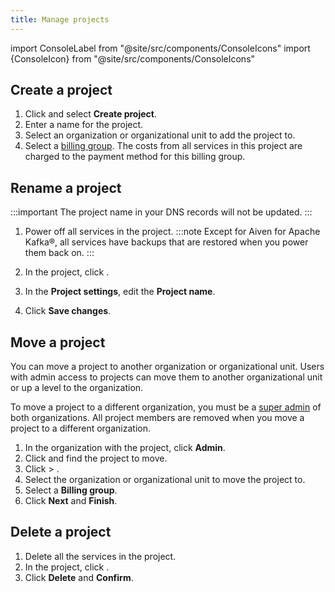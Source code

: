```yaml
---
title: Manage projects
---
```


import ConsoleLabel from "@site/src/components/ConsoleIcons"
import {ConsoleIcon} from "@site/src/components/ConsoleIcons"

## Create a project

1.  Click <ConsoleLabel name="Projects"/> and select **Create project**.
2.  Enter a name for the project.
3.  Select an organization or organizational unit to add the project to.
4.  Select a [billing group](/docs/platform/concepts/billing-groups).
    The costs from all services in this project are charged to the
    payment method for this billing group.

## Rename a project

:::important
The project name in your DNS records will not be updated.
:::

1. Power off all services in the project.
   :::note
    Except for Aiven for Apache Kafka®, all services have backups that
    are restored when you power them back on.
   :::

1. In the project, click <ConsoleLabel name="projectsettings"/>.
1. In the **Project settings**, edit the **Project name**.
1. Click **Save changes**.

## Move a project

You can move a project to another organization or organizational unit.
Users with admin access to projects can move them to another
organizational unit or up a level to the organization.

To move a project to a different organization, you must be a
[super admin](/docs/platform/howto/make-super-admin) of both organizations.
All project members are removed when you
move a project to a different organization.

1.  In the organization with the project, click **Admin**.
1.  Click <ConsoleLabel name="Projects"/> and find the project to move.
1.  Click <ConsoleIcon name="more"/> > <ConsoleLabel name="Move project"/>.
1.  Select the organization or organizational unit to move the project to.
1.  Select a **Billing group**.
1.  Click **Next** and **Finish**.

## Delete a project

1. Delete all the services in the project.
1. In the project, click <ConsoleLabel name="projectsettings"/>.
1. Click **Delete** and **Confirm**.
